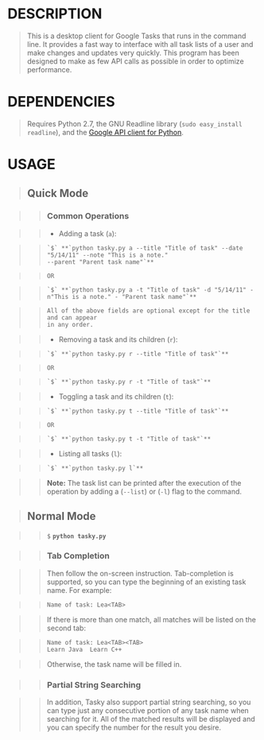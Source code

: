 DESCRIPTION
===========

> This is a desktop client for Google Tasks that runs in the command line. It
provides a fast way to interface with all task lists of a user and make 
changes and updates very quickly. This program has been designed to make as
few API calls as possible in order to optimize performance.
 
DEPENDENCIES
===========

> Requires Python 2.7, the GNU Readline library (`sudo easy_install readline`), 
and the [Google API client for Python](http://code.google.com/p/google-api-python-client/).

USAGE
=====
  
> Quick Mode
> ----------

> > ### Common Operations ###

> > + Adding a task (`a`):

> >     `$` **`python tasky.py a --title "Title of task" --date "5/14/11" --note "This is a note."
> >     --parent "Parent task name"`**

> >     OR

> >     `$` **`python tasky.py a -t "Title of task" -d "5/14/11" -n"This is a note." - "Parent task name"`**
            
> >     All of the above fields are optional except for the title and can appear
> >     in any order.

> > + Removing a task and its children (`r`):

> >     `$` **`python tasky.py r --title "Title of task"`**

> >     OR

> >     `$` **`python tasky.py r -t "Title of task"`**
            
> > + Toggling a task and its children (`t`):

> >     `$` **`python tasky.py t --title "Title of task"`**

> >     OR

> >     `$` **`python tasky.py t -t "Title of task"`**

> > + Listing all tasks (`l`):

> >     `$` **`python tasky.py l`**

> > **Note:** The task list can be printed after the execution of the operation by 
adding a (`--list`) or (`-l`) flag to the command.
    
> Normal Mode
> -----------

> > `$` **`python tasky.py`**

> > ### Tab Completion ###

> > Then follow the on-screen instruction. Tab-completion is supported, so you can 
type the beginning of an existing task name. For example:

> >     Name of task: Lea<TAB>

> > If there is more than one match, all matches will be listed on the second tab:

> >     Name of task: Lea<TAB><TAB>
> >     Learn Java  Learn C++

> > Otherwise, the task name will be filled in.

> > ### Partial String Searching ###

> > In addition, Tasky also support partial string searching, so you 
can type just any consecutive portion of any task name when searching for it. 
All of the matched results will be displayed and you can specify the number
for the result you desire.
